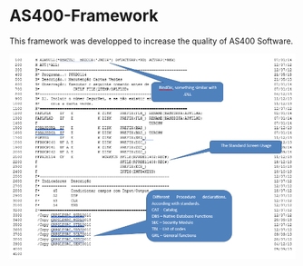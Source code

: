 # AS400-Framework
This framework was developped to increase the quality of AS400 Software. 

!["Declariation"](https://github.com/lgalhoz/AS400-Framework/blob/master/Images/FWK001.png "declaration")
